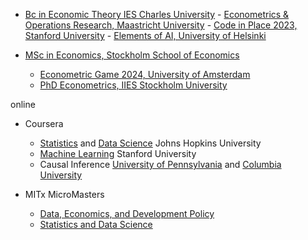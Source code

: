 
- [Bc in Economic Theory IES Charles University](https://ies.fsv.cuni.cz/en/institute/about-us/my-url)
       -  [Econometrics & Operations Research, Maastricht University](https://curriculum.maastrichtuniversity.nl/education/bachelor/bachelor-econometrics-and-operations-research)
       - [Code in Place 2023, Stanford University](https://codeinplace.stanford.edu/cip3/certificate/1bcm36)
       - [Elements of AI, University of Helsinki](https://certificates.mooc.fi/validate/wspeomm2ier)

- [MSc in Economics, Stockholm School of Economics](https://www.hhs.se/en/education/msc/mecon/)
    - [Econometric Game 2024, University of Amsterdam](https://wceconometrics.com/)
    - [PhD Econometrics, IIES Stockholm University](https://www.su.se/institute-for-international-economic-studies/)

online
- Coursera 
    - [Statistics](https://coursera.org/share/f7096b8e73d14001bdfdc59b547cb13e) and [Data Science](https://coursera.org/share/e7b63d98d00917a1cb08d621e6447881) Johns Hopkins University
    - [Machine Learning](https://www.coursera.org/account/accomplishments/specialization/T3Y6ZZBX5LHU?utm_source=link&utm_medium=certificate&utm_content=cert_image&utm_campaign=sharing_cta&utm_product=s12n) Stanford University
    - Causal Inference [University of Pennsylvania](https://coursera.org/share/b7ff2f515ab40d5f9f9ec54819c04de2) and [Columbia University](https://www.coursera.org/account/accomplishments/verify/SV2NYCC322FZ?utm_source=link&utm_medium=certificate&utm_content=cert_image&utm_campaign=sharing_cta&utm_product=course)
     
-  MITx MicroMasters 
    - [Data, Economics, and Development Policy](https://micromasters.mit.edu/dedp/)
    - [Statistics and Data Science](https://micromasters.mit.edu/ds/)